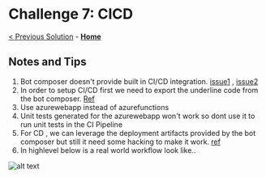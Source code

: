 # Challenge 7: CICD
[< Previous Solution](./Solution-6.md) - **[Home](../readme.md)** 
## Notes and Tips
1. Bot composer doesn't provide built in CI/CD integration. [issue1](https://github.com/microsoft/BotFramework-Composer/issues/3339) , [issue2](https://github.com/microsoft/BotFramework-Composer/issues/5581)
2. In order to setup CI/CD first we need to export the underline code from the bot composer. [Ref](https://docs.microsoft.com/en-us/composer/how-to-add-custom-action#export-runtime)
3. Use azurewebapp instead of azurefunctions
4. Unit tests generated for the azurewebapp won't work so dont use it to run unit tests in the CI Pipeline
5. For CD , we can leverage the deployment artifacts provided by the bot composer but still it need some hacking to make it work. [ref](https://github.com/microsoft/BotFramework-Composer/tree/main/runtime/dotnet/azurewebapp/Scripts)
6. In highlevel below is a real world workflow look like..

![alt text](https://user-images.githubusercontent.com/11544153/105419544-e36f0980-5c0c-11eb-9573-43316c6cf505.png)
        


